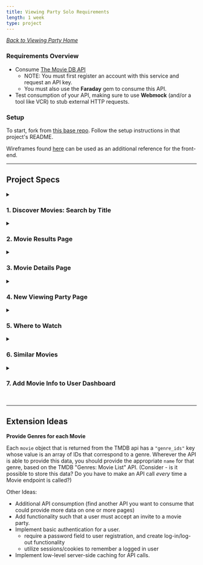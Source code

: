 ```yaml
---
title: Viewing Party Solo Requirements
length: 1 week
type: project
---
```

<style>
summary:hover {
  background-color: #bbe5fa;
}
</style>


_[Back to Viewing Party Home](./index)_

### Requirements Overview

- Consume [The Movie DB API](https://developers.themoviedb.org/3/getting-started/introduction)
  - NOTE: You must first register an account with this service and request an API key. 
  - You must also use the **Faraday** gem to consume this API. 
- Test consumption of your API, making sure to use **Webmock** (and/or a tool like VCR) to stub external HTTP requests.

### Setup
To start, fork from [this base repo](https://github.com/turingschool-examples/viewing_party_solo_7). Follow the setup instructions in that project's README.

Wireframes found [here](./wireframes) can be used as an additional reference for the front-end.

---

## Project Specs

<details><summary><h3>1. Discover Movies: Search by Title</h3></summary>
```
As a user,
When I visit the '/users/:id/discover' path (where :id is the id of a valid user),
I should see
- a Button to Discover Top Rated Movies
- a text field to enter keyword(s) to search by movie title
- a Button to Search by Movie Title
```

**Notes:** 

When the user clicks on the Top Rated Movies OR the search button, they should be taken to the movies results page (more details of this on the `2. Movies Results Page` story). 

The movies will be retrieved by consuming [The MovieDB API](https://developers.themoviedb.org/3/getting-started/introduction).

<hr/>
</details>

<details><summary><h3>2. Movie Results Page</h3></summary>

```
When I visit the discover movies page ('/users/:id/discover'),
and click on either the Discover Top Rated Movies button or fill out the movie title search and click the Search button,
I should be taken to the movies results page (`users/:user_id/movies`) where I see: 

- Title (As a Link to the Movie Details page (see story #3))
- Vote Average of the movie

I should also see a button to return to the Discover Page.
```

**Notes:** 

* There should only be a maximum of 20 results. The above details should be listed for each movie.
<hr/>
</details>

<details><summary><h3>3. Movie Details Page </h3></summary>

```
As a user, 
When I visit a movie's detail page (`/users/:user_id/movies/:movie_id`) where :id is a valid user id,
I should see
- a button to Create a Viewing Party
- a button to return to the Discover Page

I should also see the following information about the movie:

- Movie Title
- Vote Average of the movie
- Runtime in hours & minutes
- Genre(s) associated to movie
- Summary description
- List the first 10 cast members (characters & actress/actors)
- Count of total reviews
- Each review's author and information

```

**Notes** 
* The above information should come from 3 different endpoints from [The Movie DB API](https://developers.themoviedb.org/3/getting-started/introduction).
* The "Create a Viewing Party" button should take the user to the "New Viewing Party" page (`/users/:user_id/movies/:movie_id/viewing_party/new`) - see story #4.

<hr/>
</details>

<details><summary><h3>4. New Viewing Party Page</h3></summary>

```
When I visit the new viewing party page ('/users/:user_id/movies/:movie_id/viewing_party/new', where :user_id is a valid user's id and :movie_id is a valid Movie id from the API),
I should see the name of the movie title rendered above a form with the following fields:

- Duration of Party with a default value of movie runtime in minutes; a viewing party should NOT be created if set to a value less than the duration of the movie
- When: field to select date
- Start Time: field to select time
- Checkboxes next to each existing user in the system
- Button to create a party
```
**Notes:**
* When the party is created, the user should be redirected back to the dashboard where the new event is shown.
* The user who created the event should be designated the **host**. There should only ever be 1 host of the party. *(Hint: check your `schema.rb`)*
* The event should also be listed on any other user's dashboards that were also invited to the party.
* Optionally, you can create a [custom validation](https://guides.rubyonrails.org/active_record_validations.html#custom-methods) to help with the duration attribute. 

<hr/>
</details>

<details><summary><h3>5. Where to Watch</h3></summary>
```
As a user, 
When I visit a Viewing Party's show page (`/users/:user_id/movies/:movie_id/viewing_party/:id`), 
I should see 
- logos of video providers for where to buy the movie (e.g. Apple TV, Vudu, etc.)
- logos of video providers for where to rent the movie (e.g. Amazon Video, DIRECTV, etc.)
And I should see a data attribution for the JustWatch platform that reads: 
"Buy/Rent data provided by JustWatch",
as per TMDB's instructions.
```

**Notes**
* The logos used should be provided by the TMDB Watch Providers endpoint. 

<hr/>
</details>

<details><summary><h3>6. Similar Movies</h3></summary>
```
As a user, 
When I visit a Movie Details page (`/users/:user_id/movies/:movie_id`),
I see a link for "Get Similar Movies"
When I click that link
I am taken to the Similar Movies page (`/users/:user_id/movies/:movie_id/similar`)
Where I see a list of movies that are similar to the one provided by :movie_id, 
which includes the similar movies': 
- Title
- Overview
- Release Date
- Poster image
- Vote Average
```
</details>

<details><summary><h3>7. Add Movie Info to User Dashboard</h3></summary>

```
As a user,
When I visit a user dashboard ('/user/:user_id'),
I should see the viewing parties that the user has been invited to with the following details:

- Movie Image
- Movie Title, which links to the movie show page
- Date and Time of Event
- who is hosting the event
- list of users invited, with my name in bold

I should also see the viewing parties that the user has created (hosting) with the following details:

- Movie Image
- Movie Title, which links to the movie show page
- Date and Time of Event
- That I am the host of the party
- List of friends invited to the viewing party
```

**Notes:**
* Some of the information required in this user story is already on the page; you are allowed and expected to change any and all formatting/code required to complete the story. 


</details>

<br>
<hr/>

## Extension Ideas

**Provide Genres for each Movie**

Each `movie` object that is returned from the TMDB api has a `"genre_ids"` key whose value is an array of IDs that correspond to a genre. Wherever the API is able to provide this data, you should provide the appropriate `name` for that genre, based on the TMDB "Genres: Movie List" API. 
(Consider - is it possible to store this data? Do you have to make an API call *every* time a Movie endpoint is called?)


Other Ideas: 


- Additional API consumption (find another API you want to consume that could provide more data on one or more pages)
- Add functionality such that a user must accept an invite to a movie party.
- Implement basic authentication for a user.
    * require a password field to user registration, and create log-in/log-out functionality 
    * utilize sessions/cookies to remember a logged in user
- Implement low-level server-side caching for API calls.
